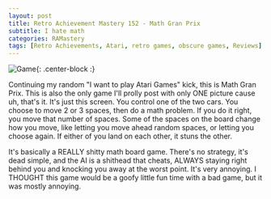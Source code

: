 ```yaml
---
layout: post
title: Retro Achievement Mastery 152 - Math Gran Prix
subtitle: I hate math
categories: RAMastery
tags: [Retro Achievements, Atari, retro games, obscure games, Reviews]
---
```



![Game](https://imgur.com/0YVOeuW.png){: .center-block :}

Continuing my random "I want to play Atari Games" kick, this is Math Gran Prix. This is also the only game I'll prolly post with only ONE picture cause uh, that's it. It's just this screen. You control one of the two cars. You choose to move 2 or 3 spaces, then do a math problem. If you do it right, you move that number of spaces. Some of the spaces on the board change how you move, like letting you move ahead random spaces, or letting you choose again. If either of you land on each other, it stuns the other.

It's basically a REALLY shitty math board game. There's no strategy, it's dead simple, and the AI is a shithead that cheats, ALWAYS staying right behind you and knocking you away at the worst point. It's very annoying. I THOUGHT this game would be a goofy little fun time with a bad game, but it was mostly annoying.